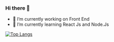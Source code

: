 ### Hi there 👋

- 🔭 I’m currently working on Front End
- 🌱 I’m currently learning React Js and Node.Js


[![Top Langs](https://github-readme-stats.vercel.app/api/top-langs/?username=raphaelnb)](https://github.com/raphaelnb/github-readme-stats)
